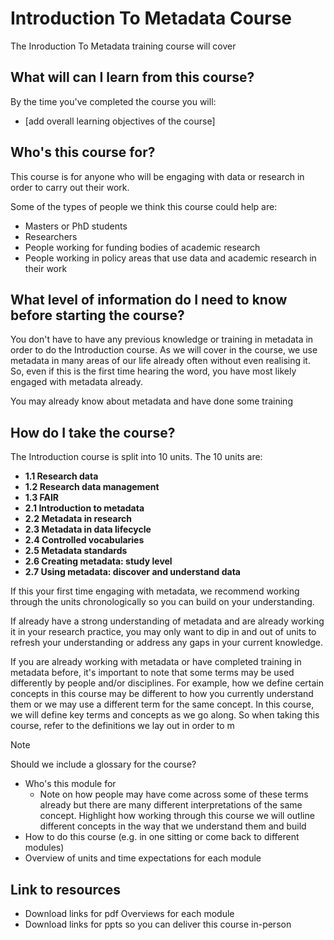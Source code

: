
# Introduction To Metadata Course 

The Inroduction To Metadata training course will cover 

## What will can I learn from this course?

By the time you've completed the course you will:
- [add overall learning objectives of the course]

## Who's this course for?

This course is for anyone who will be engaging with data or research in order to carry out their work. 

Some of the types of people we think this course could help are:
- Masters or PhD students
- Researchers 
- People working for funding bodies of academic research
- People working in policy areas that use data and academic research in their work

## What level of information do I need to know before starting the course?

You don't have to have any previous knowledge or training in metadata in order to do the Introduction course. As we will cover in the course, we use metadata in many areas of our life already often without even realising it. So, even if this is the first time hearing the word, you have most likely engaged with metadata already.

You may already know about metadata and have done some training 

## How do I take the course?

The Introduction course is split into 10 units. The 10 units are:
- **1.1 Research data**  
- **1.2 Research data management**
- **1.3 FAIR**
- **2.1 Introduction to metadata**
- **2.2 Metadata in research**
- **2.3 Metadata in data lifecycle**
- **2.4 Controlled vocabularies**
- **2.5 Metadata standards**
- **2.6 Creating metadata: study level**
- **2.7 Using metadata: discover and understand data**

If this your first time engaging with metadata, we recommend working through the units chronologically so you can build on your understanding.

If already have a strong understanding of metadata and are already working it in your research practice, you may only want to dip in and out of units to refresh your understanding or address any gaps in your current knowledge.

If you are already working with metadata or have completed training in metadata before, it's important to note that some terms may be used differently by people and/or disciplines. For example, how we define certain concepts in this course may be different to how you currently understand them or we may use a different term for the same concept. In this course, we will define key terms and concepts as we go along. So when taking this course, refer to the definitions we lay out in order to m

>[!NOTE]
> Should we include a glossary for the course?

- Who's this module for
  - Note on how people may have come across some of these terms already but there are many different interpretations of the same concept. Highlight how working through this course we will outline different concepts in the way that we understand them and build 
- How to do this course (e.g. in one sitting or come back to different modules)
- Overview of units and time expectations for each module

## Link to resources

- Download links for pdf Overviews for each module
- Download links for ppts so you can deliver this course in-person


